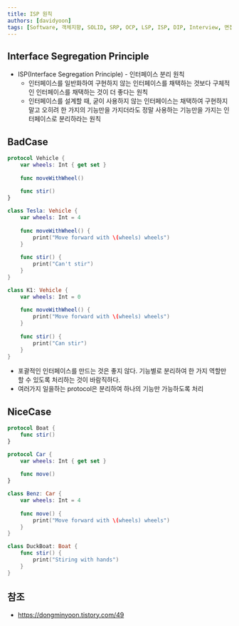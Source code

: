 ```yaml
---
title: ISP 원칙
authors: [davidyoon]
tags: [Software, 객체지향, SOLID, SRP, OCP, LSP, ISP, DIP, Interview, 면접, Interface Segregation Principle]
---
```


## Interface Segregation Principle
- ISP(Interface Segregation Principle) - 인터페이스 분리 원칙
    - 인터페이스를 일반화하여 구현하지 않는 인터페이스를 채택하는 것보다 구체적인 인터페이스를 채택하는 것이 더 좋다는 원칙
    - 인터페이스를 설계할 때, 굳이 사용하지 않는 인터페이스는 채택하여 구현하지 말고 오히려 한 가지의 기능만을 가지더라도 정말 사용하는 기능만을 가지는 인터페이스로 분리하라는 원칙


## BadCase
``` Swift
protocol Vehicle {
    var wheels: Int { get set }
    
    func moveWithWheel()
    
    func stir()
}

class Tesla: Vehicle {
    var wheels: Int = 4
    
    func moveWithWheel() {
        print("Move forward with \(wheels) wheels")
    }
    
    func stir() {
        print("Can't stir")
    }
}

class K1: Vehicle {
    var wheels: Int = 0
    
    func moveWithWheel() {
        print("Move forward with \(wheels) wheels")
    }
    
    func stir() {
        print("Can stir")
    }
}
```
- 포괄적인 인터페이스를 만드는 것은 좋지 않다. 기능별로 분리하여 한 가지 역할만 할 수 있도록 처리하는 것이 바람직하다.
- 여러가지 일을하는 protocol은 분리하여 하나의 기능만 가능하도록 처리
## NiceCase
``` Swift
protocol Boat {
    func stir()
}

protocol Car {
    var wheels: Int { get set }
    
    func move()
}

class Benz: Car {
    var wheels: Int = 4
    
    func move() {
        print("Move forward with \(wheels) wheels")
    }
}

class DuckBoat: Boat {
    func stir() {
        print("Stiring with hands")
    }
}

```

## 참조
- https://dongminyoon.tistory.com/49